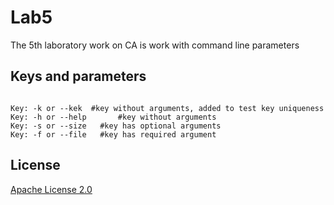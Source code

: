 # Lab5

The 5th laboratory work on CA is work with command line parameters


## Keys and parameters

```

Key: -k or --kek  #key without arguments, added to test key uniqueness
Key: -h or --help       #key without arguments
Key: -s or --size	#key has optional arguments
Key: -f or --file	#key has required argument

```


## License
[Apache License 2.0](https://choosealicense.com/licenses/apache-2.0/)
